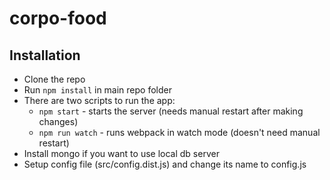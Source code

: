 # corpo-food

## Installation
- Clone the repo
- Run `npm install` in main repo folder
- There are two scripts to run the app:
  - `npm start` - starts the server (needs manual restart after making changes)
  - `npm run watch` - runs webpack in watch mode (doesn't need manual restart)
- Install mongo if you want to use local db server
- Setup config file (src/config.dist.js) and change its name to config.js
